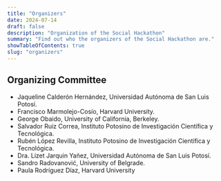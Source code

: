 ```yaml
---
title: "Organizers"
date: 2024-07-14
draft: false
description: "Organization of the Social Hackathon"
summary: "Find out who the organizers of the Social Hackathon are."
showTableOfContents: true
slug: "organizers"
---
```

## Organizing Committee
- Jaqueline Calderón Hernández, Universidad Autónoma de San Luis Potosí.
- Francisco Marmolejo-Cosío, Harvard University.
- George Obaido, University of California, Berkeley.
- Salvador Ruiz Correa, Instituto Potosino de Investigación Científica y Tecnológica.
- Rubén López Revilla, Instituto Potosino de Investigación Científica y Tecnológica.
- Dra. Lizet Jarquin Yañez, Universidad Autónoma de San Luis Potosí.
- Sandro Radovanović, University of Belgrade.
- Paula Rodríguez Díaz, Harvard University
